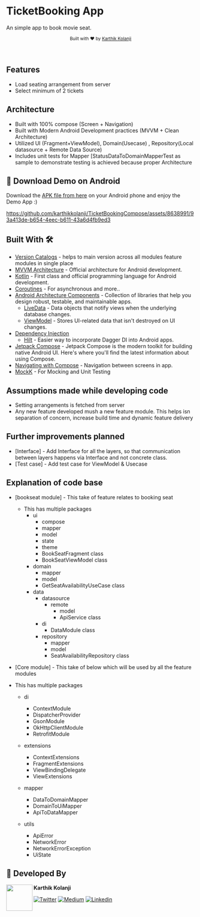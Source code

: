 # TicketBooking App
An simple app to book movie seat.



<div align="center">
  <sub>Built with ❤︎ by
  <a href="https://twitter.com/kolanji_karthik">Karthik Kolanji</a>
</div>
<br/>



<br/>

## Features
* Load seating arrangement from server 
* Select minimum of 2 tickets

## Architecture
* Built with 100% compose (Screen + Navigation)
* Built with Modern Android Development practices (MVVM + Clean Architecture)
* Utilized UI (Fragment+ViewModel), Domain(Usecase) , Repository(Local datasource + Remote Data Source)
* Includes unit tests for Mapper [StatusDataToDomainMapperTest as sample to demonstrate testing is achieved because proper Architecture


## 📱 Download Demo on Android
Download the [APK file from here](https://test_link?raw=true) on your Android phone and enjoy the Demo App :)



https://github.com/karthikkolanji/TicketBookingCompose/assets/8638991/93a413de-b654-4eec-b611-43a6d4fb9ed3



## Built With 🛠
- [Version Catalogs](https://developer.android.com/build/migrate-to-catalogs) -  helps to main version across all modules feature modules in single place
- [MVVM Architecture](https://developer.android.com/topic/architecture) - Official architecture for Android development.
- [Kotlin](https://kotlinlang.org/) - First class and official programming language for Android development.
- [Coroutines](https://kotlinlang.org/docs/reference/coroutines-overview.html) - For asynchronous and more..
- [Android Architecture Components](https://developer.android.com/topic/libraries/architecture) - Collection of libraries that help you design robust, testable, and maintainable apps.
  - [LiveData](https://developer.android.com/topic/libraries/architecture/livedata) - Data objects that notify views when the underlying database changes.
  - [ViewModel](https://developer.android.com/topic/libraries/architecture/viewmodel) - Stores UI-related data that isn't destroyed on UI changes.
- [Dependency Injection](https://developer.android.com/training/dependency-injection)
  - [Hilt](https://dagger.dev/hilt) - Easier way to incorporate Dagger DI into Android apps.
- [Jetpack Compose](https://developer.android.com/jetpack/compose/documentation) - Jetpack Compose is the modern toolkit for building native Android UI. Here's where you'll find the latest information about using Compose.
- [Navigating with Compose](https://developer.android.com/jetpack/compose/navigation) - Navigation between screens in app.
- [MockK](https://mockk.io) - For Mocking and Unit Testing


## Assumptions made while developing code
- Setting arrangements is fetched from server
- Any new feature developed mush a new feature module. This helps isn separation of concern, increase build time and dynamic feature delivery


## Further improvements planned 
- [Interface] - Add Interface for all the layers, so that communication between layers happens via Interface and not concrete class.
- [Test case] - Add test case for ViewModel & Usecase


## Explanation of code base
-  [bookseat module] - This take of feature relates to booking seat
    - This has multiple packages
      - ui
        - compose
        - mapper
        - model
        - state
        - theme
        - BookSeatFragment class
        - BookSeatViewModel class
      - domain
        - mapper
        - model
        - GetSeatAvailabilityUseCase class
      - data
        - datasource
          - remote
            - model
            - ApiService class
        - di
          - DataModule class
        - repository
          - mapper
          - model
          - SeatAvailabilityRepository class

-  [Core module] - This take of below which will be used by all the feature modules
  - This has multiple packages
    - di
      - ContextModule 
      - DispatcherProvider
      - GsonModule
      - OkHttpClientModule
      - RetrofitModule
      
    - extensions
      - ContextExtensions
      - FragmentExtensions
      - ViewBindingDelegate
      - ViewExtensions

    - mapper
      - DataToDomainMapper
      - DomainToUiMapper
      - ApiToDataMapper

     - utils
       - ApiError
       - NetworkError
       - NetworkErrorException
       - UiState


## 👨 Developed By

<a href="https://twitter.com/kolanji_karthik" target="_blank">
  <img src="https://avatars.githubusercontent.com/u/8638991?v=4" width="70" align="left">
</a>

**Karthik Kolanji**

[![Twitter](https://img.shields.io/badge/-twitter-grey?logo=twitter)](https://twitter.com/kolanji_karthik)
[![Medium](https://img.shields.io/badge/-medium-grey?logo=medium)](https://medium.com/@karthik_78204)
[![Linkedin](https://img.shields.io/badge/-linkedin-grey?logo=linkedin)](https://www.linkedin.com/in/karthik-kolanji-179122139/)
